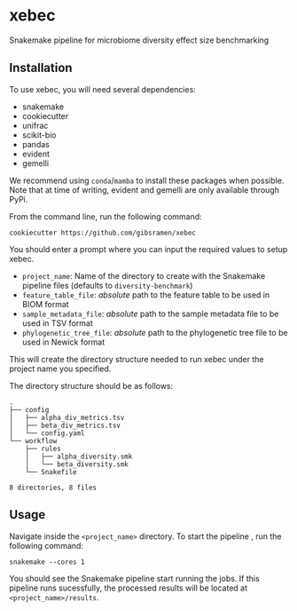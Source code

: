 # xebec

Snakemake pipeline for microbiome diversity effect size benchmarking

## Installation

To use xebec, you will need several dependencies:

* snakemake
* cookiecutter
* unifrac
* scikit-bio
* pandas
* evident
* gemelli

We recommend using `conda`/`mamba` to install these packages when possible.
Note that at time of writing, evident and gemelli are only available through PyPi.

From the command line, run the following command:

```
cookiecutter https://github.com/gibsramen/xebec
```

You should enter a prompt where you can input the required values to setup xebec.

* `project_name`: Name of the directory to create with the Snakemake pipeline files (defaults to `diversity-benchmark`)
* `feature_table_file`: *absolute* path to the feature table to be used in BIOM format
* `sample_metadata_file`: *absolute* path to the sample metadata file to be used in TSV format
* `phylogenetic_tree_file`: *absolute* path to the phylogenetic tree file to be used in Newick format

This will create the directory structure needed to run xebec under the project name you specified.

The directory structure should be as follows:

```
.
├── config
│   ├── alpha_div_metrics.tsv
│   ├── beta_div_metrics.tsv
│   └── config.yaml
└── workflow
    ├── rules
    │   ├── alpha_diversity.smk
    │   └── beta_diversity.smk
    └── Snakefile

8 directories, 8 files
```

## Usage

Navigate inside the `<project_name>` directory.
To start the pipeline , run the following command:

```
snakemake --cores 1
```

You should see the Snakemake pipeline start running the jobs.
If this pipeline runs sucessfully, the processed results will be located at `<project_name>/results`.

